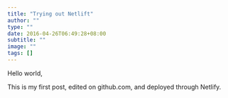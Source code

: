 ```yaml
---
title: "Trying out Netlift"
author: ""
type: ""
date: 2016-04-26T06:49:28+08:00
subtitle: ""
image: ""
tags: []
---
```


Hello world,

This is my first post, edited on github.com, 
and deployed through Netlify.
